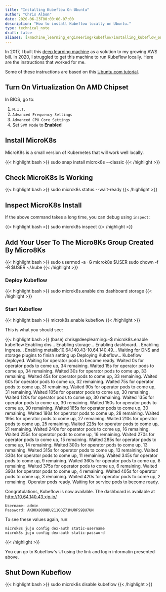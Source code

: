 ```yaml
---
title: "Installing Kubeflow On Ubuntu"
author: "Chris Albon"
date: 2020-06-23T00:00:00-07:00
description: "How to install Kubeflow locally on Ubuntu."
type: technical_note
draft: false
aliases: [/machine_learning_engineering/kubeflow/installing_kubeflow_on_ubuntu/]
---
```


In 2017, I built this [deep learning machine](https://pcpartpicker.com/user/chrisalbon/saved/yzLJVn) as a solution to my growing AWS bill. In 2020, I struggled to get this machine to run Kubeflow locally. Here are the instructions that worked for me.

Some of these instructions are based on this [Ubuntu.com tutorial](https://ubuntu.com/tutorials/deploy-kubeflow-ubuntu-windows-mac#3-install-microk8s).

## Turn On Virtualization On AMD Chipset

In BIOS, go to:

1. `M.I.T.`
2. `Advanced Frequency Settings`
2. `Advanced CPU Core Settings`
3. Set `SVM Mode` to **Enabled**

## Install MicroK8s

MicroK8s is a small version of Kubernetes that will work well locally.

{{< highlight bash >}}
sudo snap install microk8s --classic
{{< /highlight >}}

## Check MicroK8s Is Working

{{< highlight bash >}}
sudo microk8s status --wait-ready
{{< /highlight >}}

## Inspect MicroK8s Install

If the above command takes a long time, you can debug using `inspect`:

{{< highlight bash >}}
sudo microk8s inspect
{{< /highlight >}}

## Add Your User To The Micro8Ks Group Created By Micro8Ks

{{< highlight bash >}}
sudo usermod -a -G microk8s $USER
sudo chown -f -R $USER ~/.kube
{{< /highlight >}}

### Deploy Kubeflow

{{< highlight bash >}}
sudo microk8s.enable dns dashboard storage
{{< /highlight >}}

### Start Kubeflow

{{< highlight bash >}}
microk8s.enable kubeflow
{{< /highlight >}}

This is what you should see:

{{< highlight bash >}}
(base) chris@deeplearning:~$ microk8s.enable kubeflow
Enabling dns...
Enabling storage...
Enabling dashboard...
Enabling ingress...
Enabling metallb:10.64.140.43-10.64.140.49...
Waiting for DNS and storage plugins to finish setting up
Deploying Kubeflow...
Kubeflow deployed.
Waiting for operator pods to become ready.
Waited 0s for operator pods to come up, 34 remaining.
Waited 15s for operator pods to come up, 34 remaining.
Waited 30s for operator pods to come up, 33 remaining.
Waited 45s for operator pods to come up, 33 remaining.
Waited 60s for operator pods to come up, 32 remaining.
Waited 75s for operator pods to come up, 31 remaining.
Waited 90s for operator pods to come up, 31 remaining.
Waited 105s for operator pods to come up, 30 remaining.
Waited 120s for operator pods to come up, 30 remaining.
Waited 135s for operator pods to come up, 30 remaining.
Waited 150s for operator pods to come up, 30 remaining.
Waited 165s for operator pods to come up, 30 remaining.
Waited 180s for operator pods to come up, 28 remaining.
Waited 195s for operator pods to come up, 27 remaining.
Waited 210s for operator pods to come up, 25 remaining.
Waited 225s for operator pods to come up, 21 remaining.
Waited 240s for operator pods to come up, 16 remaining.
Waited 255s for operator pods to come up, 16 remaining.
Waited 270s for operator pods to come up, 15 remaining.
Waited 285s for operator pods to come up, 14 remaining.
Waited 300s for operator pods to come up, 13 remaining.
Waited 315s for operator pods to come up, 13 remaining.
Waited 330s for operator pods to come up, 11 remaining.
Waited 345s for operator pods to come up, 9 remaining.
Waited 360s for operator pods to come up, 8 remaining.
Waited 375s for operator pods to come up, 6 remaining.
Waited 390s for operator pods to come up, 4 remaining.
Waited 405s for operator pods to come up, 3 remaining.
Waited 420s for operator pods to come up, 2 remaining.
Operator pods ready.
Waiting for service pods to become ready.

Congratulations, Kubeflow is now available.
The dashboard is available at http://10.64.140.43.xip.io/

    Username: admin
    Password: AKO0X8OOHDU211OQZ71MURFS9BU7UN

To see these values again, run:

    microk8s juju config dex-auth static-username
    microk8s juju config dex-auth static-password
{{< /highlight >}}

You can go to Kubeflow's UI using the link and login informatin presented above.

## Shut Down Kubeflow

{{< highlight bash >}}
sudo microk8s disable kubeflow
{{< /highlight >}}